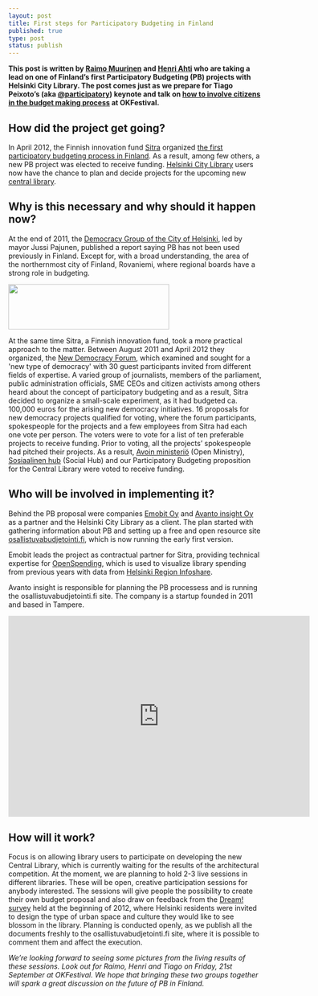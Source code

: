 ```yaml
---
layout: post
title: First steps for Participatory Budgeting in Finland
published: true
type: post
status: publish
---
```


**This post is written by [Raimo Muurinen](https://twitter.com/ra__mu) and [Henri Ahti](https://twitter.com/HenriAhti) who are taking a lead on one of Finland’s first Participatory Budgeting (PB) projects with Helsinki City Library. The post comes just as we prepare for Tiago Peixoto’s (aka [@participatory](https://twitter.com/participatory)) keynote and talk on [how to involve citizens in the budget making process](http://okfestival.org/participatory-budgeting/) at OKFestival.**

## How did the project get going? 

In April 2012, the Finnish innovation fund [Sitra](http://www.sitra.fi/en) organized [the first participatory budgeting process in Finland](http://www.sitra.fi/artikkelit/2012/osallistuva-budjetointi). As a result, among few others, a new PB project was elected to receive funding. [Helsinki City Library](http://www.lib.hel.fi/en-GB/) users now have the chance to plan and decide projects for the upcoming new [central library](http://keskustakirjasto.fi/en/).

## Why is this necessary and why should it happen now?

At the end of 2011, the [Democracy Group of the City of Helsinki](http://demokratia.hel.fi/english), led by mayor Jussi Pajunen, published a report saying PB has not been used previously in Finland. Except for, with a broad understanding, the area of the northernmost city of Finland, Rovaniemi, where regional boards have a strong role in budgeting.

<img alt="" src="http://farm9.staticflickr.com/8038/7992581440_b0f417be88_n.jpg" title="OsallistuvaBudjetointi" class="pull-left" style="margin-right: 1em" width="320" height="90" />


At the same time Sitra, a Finnish innovation fund, took a more practical approach to the matter. Between August 2011 and April 2012 they organized, the [New Democracy Forum](http://www.sitra.fi/en/new-democracy), which examined and sought for a 'new type of democracy' with 30 guest participants invited from different fields of expertise. A varied group of journalists, members of the parliament, public administration officials, SME CEOs and citizen activists among others heard about the concept of participatory budgeting and as a result, Sitra decided to organize a small-scale experiment, as it had budgeted ca. 100,000 euros for the arising new democracy initiatives. 16 proposals for new democracy projects qualified for voting, where the forum participants, spokespeople for the projects and a few employees from Sitra had each one vote per person. The voters were to vote for a list of ten preferable projects to receive funding. Prior to voting, all the projects’ spokespeople had pitched their projects. As a result, [Avoin ministeriö](http://www.avoinministerio.fi/) (Open Ministry), [Sosiaalinen hub](http://sosiaalinenhub.wordpress.com/) (Social Hub) and our Participatory Budgeting proposition for the Central Library were voted to receive funding.

## Who will be involved in implementing it?

Behind the PB proposal were companies [Emobit Oy](http://emobit.fi/en) and [Avanto insight Oy](http://avanto.in/) as a partner and the Helsinki City Library as a client. The plan started with gathering information about PB and setting up a free and open resource site [osallistuvabudjetointi.fi](http://osallistuvabudjetointi.fi/), which is now running the early first version.

Emobit leads the project as contractual partner for Sitra, providing technical expertise for [OpenSpending](http://openspending.org/), which is used to visualize library spending from previous years with data from [Helsinki Region Infoshare](http://www.hri.fi/en/).

Avanto insight is responsible for planning the PB processess and is running the osallistuvabudjetointi.fi site. The company is a startup founded in 2011 and based in Tampere.

<iframe width='600' height='400' src='http://openspending.org/helsinki_city_library_2009_2011_1/embed?widget=treemap&state=%7B%22drilldown%22%3A%22kustannuspaikka%22%2C%22year%22%3A%222011%22%2C%22cuts%22%3A%7B%7D%7D&width=600&height=400' frameborder='0'></iframe>

## How will it work?

Focus is on allowing library users to participate on developing the new Central Library, which is currently waiting for the results of the architectural competition. At the moment, we are planning to hold 2-3 live sessions in different libraries. These will be open, creative participation sessions for anybody interested. The sessions will give people the possibility to create their own budget proposal and also draw on feedback from the [Dream! survey](http://keskustakirjasto.fi/en/2012/06/07/dream-the-central-library-to-reality-weekend-at-the-pavilion-16-17-june/) held at the beginning of 2012, where Helsinki residents were invited to design the type of urban space and culture they would like to see blossom in the library. Planning is conducted openly, as we publish all the documents freshly to the osallistuvabudjetointi.fi site, where it is possible to comment them and affect the execution.

*We’re looking forward to seeing some pictures from the living results of these sessions. Look out for Raimo, Henri and Tiago on Friday, 21st September at OKFestival. We hope that bringing these two groups together will spark a great discussion on the future of PB in Finland.* 

